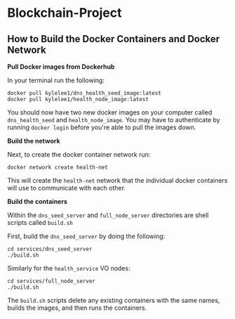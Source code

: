 # Blockchain-Project

## How to Build the Docker Containers and Docker Network

**Pull Docker images from Dockerhub**

In your terminal run the following:

```shell
docker pull kylelee1/dns_health_seed_image:latest
docker pull kylelee1/health_node_image:latest
```

You should now have two new docker images on your computer called
`dns_health_seed` and `health_node_image`. You may have to authenticate by
running `docker login` before you're able to pull the images down.

**Build the network**

Next, to create the docker container network run:

```shell
docker network create health-net
```

This will create the `health-net` network that the individual docker containers
will use to communicate with each other.

**Build the containers**

Within the `dns_seed_server` and `full_node_server` directories are shell
scripts called `build.sh`

First, build the `dns_seed_server` by doing the following:

```shell
cd services/dns_seed_server
./build.sh
```

Similarly for the `health_service` VO nodes:

```shell
cd services/full_node_server
./build.sh
```

The `build.sh` scripts delete any existing containers with the same names,
builds the images, and then runs the containers.
